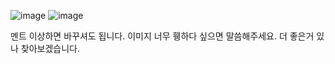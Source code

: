 ![image](https://user-images.githubusercontent.com/93309561/224231246-5140637e-0b2f-4ee9-8558-12f1483f6923.png)
![image](https://user-images.githubusercontent.com/93309561/224231310-05cb843f-bc78-427c-8831-ac490e318e72.png)


멘트 이상하면 바꾸셔도 됩니다. 
이미지 너무 휑하다 싶으면 말씀해주세요.
더 좋은거 있나 찾아보겠습니다.
